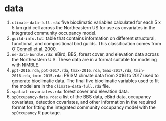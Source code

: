 # data

1. `climate-data-full.rda`: five bioclimatic variables calculated for each 5 x 5 km grid cell across the Northeastern US for use as covariates in the integrated community occupancy model.
2. `guild-info.txt`: table that contains information on different structural, functional, and compositional bird guilds. This classification comes from [O'Connell et al. 2000](https://esajournals.onlinelibrary.wiley.com/doi/10.1890/1051-0761%282000%29010%5B1706%3ABGAIOE%5D2.0.CO%3B2). 
3. `ne-data-bundle.rda`: eBird, BBS, forest cover, and elevation data across the Northeastern U.S. These data are in a format suitable for modeling with NIMBLE.
4. `ppt-2016.rda`, `ppt-2017.rda`, `tmax-2016.rda`, `tmax-2017.rda`, `tmin-2016.rda`, `tmin-2015.rda`: PRISM climate data from 2016 to 2017 used to generate bioclimatic data. The final five bioclimatic variables used to fit the model are in the `climate-data-full.rda` file. 
5. `spatial-covariates.rda`: forest cover and elevation data. 
6. `spOccupancy-data.rda`: a list of the BBS data, eBird data, occupancy covariates, detection covariates, and other information in the required format for fitting the integrated community occupancy model with the `spOccupancy` R package. 
